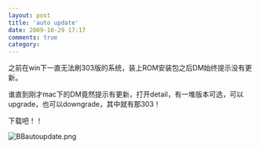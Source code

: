 ```yaml
---
layout: post
title: 'auto update'
date: 2009-10-29 17:17
comments: true
category: 
---
```

    

之前在win下一直无法刷303版的系统，装上ROM安装包之后DM始终提示没有更新。

谁直到刚才mac下的DM竟然提示有更新，打开detail，有一堆版本可选，可以upgrade，也可以downgrade，其中就有那303！

下载吧！！

![BBautoupdate.png](http://edwardtoday.yo2.cn/wp-content/uploads/189/18913/2009/10/bbautoupdate.png)
